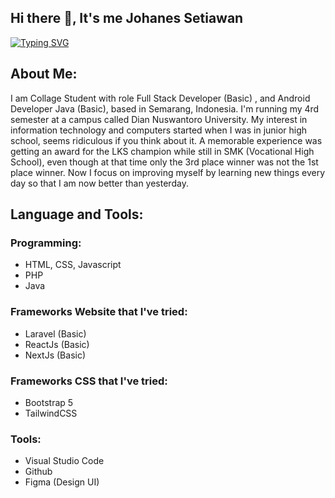 ## Hi there 👋, It's me Johanes Setiawan

[![Typing SVG](https://readme-typing-svg.demolab.com?font=Fira+Code&pause=1000&width=435&lines=Full+Stack+Developer;Android+Developer+(Java))](https://git.io/typing-svg)

## About Me:
I am Collage Student with role Full Stack Developer (Basic) , and Android Developer Java (Basic), based in Semarang, Indonesia. I'm running my 4rd semester at a campus called Dian Nuswantoro University. My interest in information technology and computers started when I was in junior high school, seems ridiculous if you think about it. A memorable experience was getting an award for the LKS champion while still in SMK (Vocational High School), even though at that time only the 3rd place winner was not the 1st place winner. Now I focus on improving myself by learning new things every day so that I am now better than yesterday.

## Language and Tools:
### Programming: 
- HTML, CSS, Javascript
- PHP
- Java

### Frameworks Website that I've tried:
- Laravel (Basic)
- ReactJs (Basic)
- NextJs (Basic)

### Frameworks CSS that I've tried:
- Bootstrap 5
- TailwindCSS

### Tools:
- Visual Studio Code
- Github
- Figma (Design UI)
